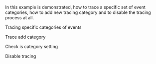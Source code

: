In this example is demonstrated, how to trace a specific set of event categories, how to add new tracing category and to disable the tracing process at all.

Tracing specific categories of events

<snippet id='setting-specific-tracing-categories'/>

Trace add category

<snippet id='trace-add-categories'/>

Check is category setting

<snippet id='check-iscategoryset'/>

Disable tracing

<snippet id='disable-tracing'/>
